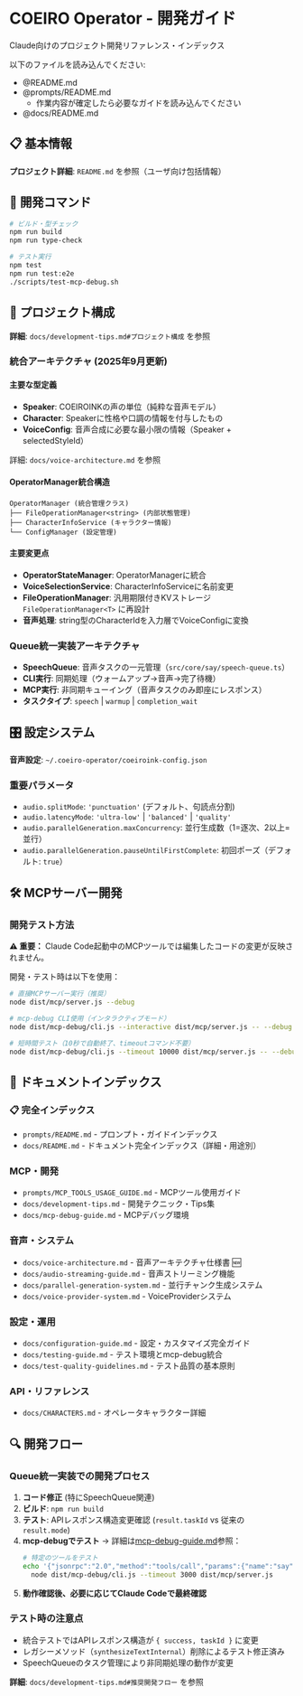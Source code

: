 # COEIRO Operator - 開発ガイド

Claude向けのプロジェクト開発リファレンス・インデックス

以下のファイルを読み込んでください:
* @README.md
* @prompts/README.md
  - 作業内容が確定したら必要なガイドを読み込んでください
* @docs/README.md

## 📋 基本情報

**プロジェクト詳細**: `README.md` を参照（ユーザ向け包括情報）

## 🔧 開発コマンド

```bash
# ビルド・型チェック
npm run build
npm run type-check

# テスト実行
npm test
npm run test:e2e
./scripts/test-mcp-debug.sh
```

## 📁 プロジェクト構成

**詳細**: `docs/development-tips.md#プロジェクト構成` を参照

### 統合アーキテクチャ (2025年9月更新)

#### 主要な型定義
- **Speaker**: COEIROINKの声の単位（純粋な音声モデル）
- **Character**: Speakerに性格や口調の情報を付与したもの
- **VoiceConfig**: 音声合成に必要な最小限の情報（Speaker + selectedStyleId）

詳細: `docs/voice-architecture.md` を参照

#### OperatorManager統合構造
```
OperatorManager (統合管理クラス)
├── FileOperationManager<string> (内部状態管理)
├── CharacterInfoService (キャラクター情報)
└── ConfigManager (設定管理)
```

#### 主要変更点
- **OperatorStateManager**: OperatorManagerに統合
- **VoiceSelectionService**: CharacterInfoServiceに名前変更
- **FileOperationManager**: 汎用期限付きKVストレージ `FileOperationManager<T>` に再設計
- **音声処理**: string型のCharacterIdを入力層でVoiceConfigに変換

### Queue統一実装アーキテクチャ

- **SpeechQueue**: 音声タスクの一元管理（`src/core/say/speech-queue.ts`）
- **CLI実行**: 同期処理（ウォームアップ→音声→完了待機）
- **MCP実行**: 非同期キューイング（音声タスクのみ即座にレスポンス）
- **タスクタイプ**: `speech` | `warmup` | `completion_wait`

## 🎛️ 設定システム

**音声設定**: `~/.coeiro-operator/coeiroink-config.json`

### 重要パラメータ

- `audio.splitMode`: `'punctuation'` (デフォルト、句読点分割)
- `audio.latencyMode`: `'ultra-low'` | `'balanced'` | `'quality'`
- `audio.parallelGeneration.maxConcurrency`: 並行生成数（1=逐次、2以上=並行）
- `audio.parallelGeneration.pauseUntilFirstComplete`: 初回ポーズ（デフォルト: `true`）

## 🛠️ MCPサーバー開発

### 開発テスト方法
**⚠️ 重要：** Claude Code起動中のMCPツールでは編集したコードの変更が反映されません。

開発・テスト時は以下を使用：
```bash
# 直接MCPサーバー実行（推奨）
node dist/mcp/server.js --debug

# mcp-debug CLI使用（インタラクティブモード）
node dist/mcp-debug/cli.js --interactive dist/mcp/server.js -- --debug

# 短時間テスト（10秒で自動終了、timeoutコマンド不要）
node dist/mcp-debug/cli.js --timeout 10000 dist/mcp/server.js -- --debug
```


## 📖 ドキュメントインデックス

### 📋 完全インデックス
- `prompts/README.md` - プロンプト・ガイドインデックス
- `docs/README.md` - ドキュメント完全インデックス（詳細・用途別）

### MCP・開発
- `prompts/MCP_TOOLS_USAGE_GUIDE.md` - MCPツール使用ガイド
- `docs/development-tips.md` - 開発テクニック・Tips集
- `docs/mcp-debug-guide.md` - MCPデバッグ環境

### 音声・システム
- `docs/voice-architecture.md` - 音声アーキテクチャ仕様書 🆕
- `docs/audio-streaming-guide.md` - 音声ストリーミング機能
- `docs/parallel-generation-system.md` - 並行チャンク生成システム
- `docs/voice-provider-system.md` - VoiceProviderシステム

### 設定・運用
- `docs/configuration-guide.md` - 設定・カスタマイズ完全ガイド
- `docs/testing-guide.md` - テスト環境とmcp-debug統合
- `docs/test-quality-guidelines.md` - テスト品質の基本原則

### API・リファレンス
- `docs/CHARACTERS.md` - オペレータキャラクター詳細

## 🔍 開発フロー

### Queue統一実装での開発プロセス

1. **コード修正** (特にSpeechQueue関連)
2. **ビルド**: `npm run build`
3. **テスト**: APIレスポンス構造変更確認 (`result.taskId` vs 従来の `result.mode`)
4. **mcp-debugでテスト** → 詳細は[mcp-debug-guide.md](docs/mcp-debug-guide.md)参照：
   ```bash
   # 特定のツールをテスト
   echo '{"jsonrpc":"2.0","method":"tools/call","params":{"name":"say","arguments":{"message":"テスト"}},"id":1}' | \
     node dist/mcp-debug/cli.js --timeout 3000 dist/mcp/server.js
   ```
5. **動作確認後、必要に応じてClaude Codeで最終確認**

### テスト時の注意点
- 統合テストではAPIレスポンス構造が `{ success, taskId }` に変更
- レガシーメソッド（`synthesizeTextInternal`）削除によるテスト修正済み
- SpeechQueueのタスク管理により非同期処理の動作が変更

**詳細**: `docs/development-tips.md#推奨開発フロー` を参照